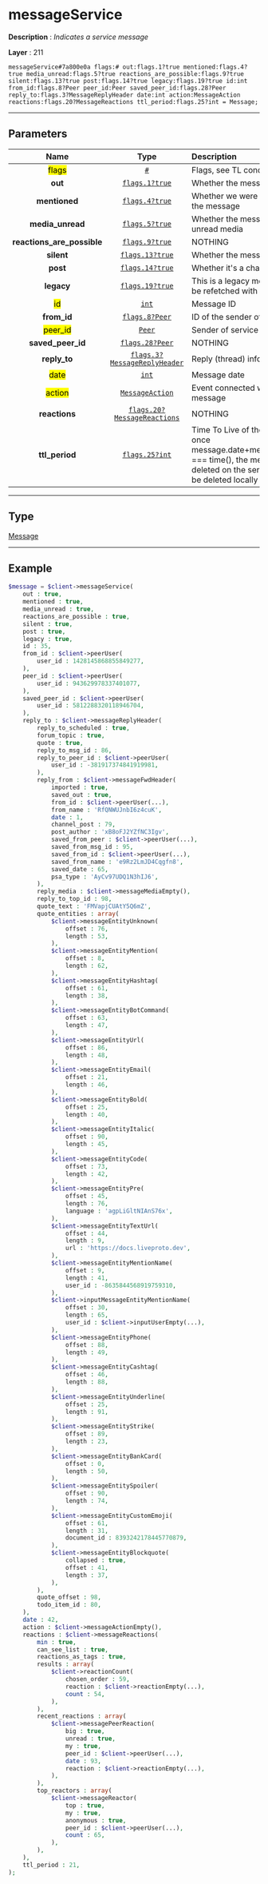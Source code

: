 # messageService

**Description** : *Indicates a service message*

**Layer** : 211

```tl
messageService#7a800e0a flags:# out:flags.1?true mentioned:flags.4?true media_unread:flags.5?true reactions_are_possible:flags.9?true silent:flags.13?true post:flags.14?true legacy:flags.19?true id:int from_id:flags.8?Peer peer_id:Peer saved_peer_id:flags.28?Peer reply_to:flags.3?MessageReplyHeader date:int action:MessageAction reactions:flags.20?MessageReactions ttl_period:flags.25?int = Message;
```

---

## Parameters

| Name | Type | Description |
| :---: | :---: | :--- |
| <mark>flags</mark> | [`#`](type/#) | Flags, see TL conditional fields |
| **out** | [`flags.1?true`](type/true) | Whether the message is outgoing |
| **mentioned** | [`flags.4?true`](type/true) | Whether we were mentioned in the message |
| **media_unread** | [`flags.5?true`](type/true) | Whether the message contains unread media |
| **reactions_are_possible** | [`flags.9?true`](type/true) | NOTHING |
| **silent** | [`flags.13?true`](type/true) | Whether the message is silent |
| **post** | [`flags.14?true`](type/true) | Whether it's a channel post |
| **legacy** | [`flags.19?true`](type/true) | This is a legacy message: it has to be refetched with the new layer |
| <mark>id</mark> | [`int`](type/int) | Message ID |
| **from_id** | [`flags.8?Peer`](type/Peer) | ID of the sender of this message |
| <mark>peer_id</mark> | [`Peer`](type/Peer) | Sender of service message |
| **saved_peer_id** | [`flags.28?Peer`](type/Peer) | NOTHING |
| **reply_to** | [`flags.3?MessageReplyHeader`](type/MessageReplyHeader) | Reply (thread) information |
| <mark>date</mark> | [`int`](type/int) | Message date |
| <mark>action</mark> | [`MessageAction`](type/MessageAction) | Event connected with the service message |
| **reactions** | [`flags.20?MessageReactions`](type/MessageReactions) | NOTHING |
| **ttl_period** | [`flags.25?int`](type/int) | Time To Live of the message, once message.date+message.ttl_period === time(), the message will be deleted on the server, and must be deleted locally as well |

---

## Type

[Message](type/Message)

---

## Example

```php
$message = $client->messageService(
	out : true,
	mentioned : true,
	media_unread : true,
	reactions_are_possible : true,
	silent : true,
	post : true,
	legacy : true,
	id : 35,
	from_id : $client->peerUser(
		user_id : 1428145868855849277,
	),
	peer_id : $client->peerUser(
		user_id : 943629978337401077,
	),
	saved_peer_id : $client->peerUser(
		user_id : 5812288320118946704,
	),
	reply_to : $client->messageReplyHeader(
		reply_to_scheduled : true,
		forum_topic : true,
		quote : true,
		reply_to_msg_id : 86,
		reply_to_peer_id : $client->peerUser(
			user_id : -381917374841919981,
		),
		reply_from : $client->messageFwdHeader(
			imported : true,
			saved_out : true,
			from_id : $client->peerUser(...),
			from_name : 'RfQNWUJnbI6z4cuK',
			date : 1,
			channel_post : 79,
			post_author : 'xB8oFJ2YZfNC3Igv',
			saved_from_peer : $client->peerUser(...),
			saved_from_msg_id : 95,
			saved_from_id : $client->peerUser(...),
			saved_from_name : 'e9Rz2LmJD4Cqgfn8',
			saved_date : 65,
			psa_type : 'AyCv97UDQ1N3hIJ6',
		),
		reply_media : $client->messageMediaEmpty(),
		reply_to_top_id : 98,
		quote_text : 'FMVapjCUAtY5Q6mZ',
		quote_entities : array(
			$client->messageEntityUnknown(
				offset : 76,
				length : 53,
			),
			$client->messageEntityMention(
				offset : 8,
				length : 62,
			),
			$client->messageEntityHashtag(
				offset : 61,
				length : 38,
			),
			$client->messageEntityBotCommand(
				offset : 63,
				length : 47,
			),
			$client->messageEntityUrl(
				offset : 86,
				length : 48,
			),
			$client->messageEntityEmail(
				offset : 21,
				length : 46,
			),
			$client->messageEntityBold(
				offset : 25,
				length : 40,
			),
			$client->messageEntityItalic(
				offset : 90,
				length : 45,
			),
			$client->messageEntityCode(
				offset : 73,
				length : 42,
			),
			$client->messageEntityPre(
				offset : 45,
				length : 76,
				language : 'agpLiGltNIAnS76x',
			),
			$client->messageEntityTextUrl(
				offset : 44,
				length : 9,
				url : 'https://docs.liveproto.dev',
			),
			$client->messageEntityMentionName(
				offset : 9,
				length : 41,
				user_id : -8635844568919759310,
			),
			$client->inputMessageEntityMentionName(
				offset : 30,
				length : 65,
				user_id : $client->inputUserEmpty(...),
			),
			$client->messageEntityPhone(
				offset : 88,
				length : 49,
			),
			$client->messageEntityCashtag(
				offset : 46,
				length : 88,
			),
			$client->messageEntityUnderline(
				offset : 25,
				length : 91,
			),
			$client->messageEntityStrike(
				offset : 89,
				length : 23,
			),
			$client->messageEntityBankCard(
				offset : 0,
				length : 50,
			),
			$client->messageEntitySpoiler(
				offset : 90,
				length : 74,
			),
			$client->messageEntityCustomEmoji(
				offset : 61,
				length : 31,
				document_id : 8393242178445770879,
			),
			$client->messageEntityBlockquote(
				collapsed : true,
				offset : 41,
				length : 37,
			),
		),
		quote_offset : 98,
		todo_item_id : 80,
	),
	date : 42,
	action : $client->messageActionEmpty(),
	reactions : $client->messageReactions(
		min : true,
		can_see_list : true,
		reactions_as_tags : true,
		results : array(
			$client->reactionCount(
				chosen_order : 59,
				reaction : $client->reactionEmpty(...),
				count : 54,
			),
		),
		recent_reactions : array(
			$client->messagePeerReaction(
				big : true,
				unread : true,
				my : true,
				peer_id : $client->peerUser(...),
				date : 93,
				reaction : $client->reactionEmpty(...),
			),
		),
		top_reactors : array(
			$client->messageReactor(
				top : true,
				my : true,
				anonymous : true,
				peer_id : $client->peerUser(...),
				count : 65,
			),
		),
	),
	ttl_period : 21,
);
```